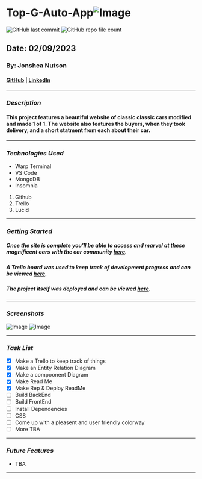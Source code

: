 # Top-G-Auto-App![Image](./%F0%9F%92%A3Top-G-Auto-App%F0%9F%92%A3.png)
![GitHub last commit](https://img.shields.io/github/last-commit/yuurierusan/Top-G-Auto-App)
![GitHub repo file count](https://img.shields.io/github/directory-file-count/yuurierusan/Top-G-Auto-App)

## Date: 02/09/2023

### By: Jonshea Nutson

#### [GitHub](https://github.com/yuurierusan) | [LinkedIn](https://linkedin.com/jonshean)

---

### **_Description_**

#### This project features a beautiful website of classic classic cars modified and made 1 of 1. The website also features the buyers, when they took delivery, and a short statment from each about their car.

---

### **_Technologies Used_**

-   Warp Terminal
-   VS Code
-   MongoDB
-   Insomnia

1. Github
2. Trello
3. Lucid

---

### **_Getting Started_**

##### Once the site is complete you'll be able to access and marvel at these magnificent cars with the car community [here]().

##### A Trello board was used to keep track of development progress and can be viewed [here](https://trello.com/invite/b/OPazj8RS/ATTI83b09a03dd5606e6c8d2472303eb86a850A2BF6D/top-g-auto).

##### The project itself was deployed and can be viewed [here](https://github.com/yuurierusan/Top-G-Auto-App).

---

### **_Screenshots_**

![Image]()
![Image]()

---

### **_Task List_**

-   [x] Make a Trello to keep track of things
-   [x] Make an Entity Relation Diagram
-   [x] Make a compoonent Diagram
-   [x] Make Read Me
-   [x] Make Rep & Deploy ReadMe
-   [ ] Build BackEnd
-   [ ] Build FrontEnd
-   [ ] Install Dependencies
-   [ ] CSS
-   [ ] Come up with a pleasent and user friendly colorway
-   [ ] More TBA

---

### **_Future Features_**

-   TBA

---
